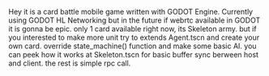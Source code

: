 Hey it is a card battle mobile game written with GODOT Engine.
Currently using GODOT HL Networking but in the future if webrtc available in GODOT it is gonna be epic. only 1 card available right now, its Skeleton army. but if you interested to make more unit try to extends Agent.tscn and create your own card. override state_machine() function and make some basic AI. you can peek how it works at Skeleton.tscn for basic buffer sync berween host and client. the rest is simple rpc call.
